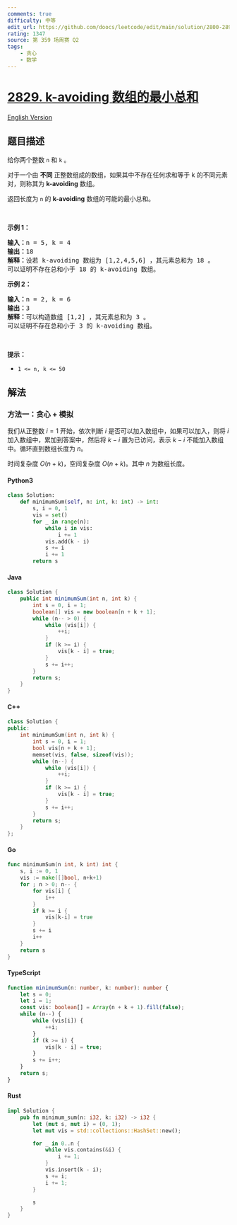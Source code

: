 ```yaml
---
comments: true
difficulty: 中等
edit_url: https://github.com/doocs/leetcode/edit/main/solution/2800-2899/2829.Determine%20the%20Minimum%20Sum%20of%20a%20k-avoiding%20Array/README.md
rating: 1347
source: 第 359 场周赛 Q2
tags:
    - 贪心
    - 数学
---
```


<!-- problem:start -->

# [2829. k-avoiding 数组的最小总和](https://leetcode.cn/problems/determine-the-minimum-sum-of-a-k-avoiding-array)

[English Version](/solution/2800-2899/2829.Determine%20the%20Minimum%20Sum%20of%20a%20k-avoiding%20Array/README_EN.md)

## 题目描述

<!-- description:start -->

<p>给你两个整数 <code>n</code> 和 <code>k</code> 。</p>

<p>对于一个由 <strong>不同</strong> 正整数组成的数组，如果其中不存在任何求和等于 k 的不同元素对，则称其为 <strong>k-avoiding</strong> 数组。</p>

<p>返回长度为 <code>n</code> 的 <strong>k-avoiding</strong> 数组的可能的最小总和。</p>

<p>&nbsp;</p>

<p><strong class="example">示例 1：</strong></p>

<pre>
<strong>输入：</strong>n = 5, k = 4
<strong>输出：</strong>18
<strong>解释：</strong>设若 k-avoiding 数组为 [1,2,4,5,6] ，其元素总和为 18 。
可以证明不存在总和小于 18 的 k-avoiding 数组。
</pre>

<p><strong class="example">示例 2：</strong></p>

<pre>
<strong>输入：</strong>n = 2, k = 6
<strong>输出：</strong>3
<strong>解释：</strong>可以构造数组 [1,2] ，其元素总和为 3 。
可以证明不存在总和小于 3 的 k-avoiding 数组。 
</pre>

<p>&nbsp;</p>

<p><strong>提示：</strong></p>

<ul>
	<li><code>1 &lt;= n, k &lt;= 50</code></li>
</ul>

<!-- description:end -->

## 解法

<!-- solution:start -->

### 方法一：贪心 + 模拟

我们从正整数 $i = 1$ 开始，依次判断 $i$ 是否可以加入数组中，如果可以加入，则将 $i$ 加入数组中，累加到答案中，然后将 $k - i$ 置为已访问，表示 $k-i$ 不能加入数组中。循环直到数组长度为 $n$。

时间复杂度 $O(n + k)$，空间复杂度 $O(n + k)$。其中 $n$ 为数组长度。

<!-- tabs:start -->

#### Python3

```python
class Solution:
    def minimumSum(self, n: int, k: int) -> int:
        s, i = 0, 1
        vis = set()
        for _ in range(n):
            while i in vis:
                i += 1
            vis.add(k - i)
            s += i
            i += 1
        return s
```

#### Java

```java
class Solution {
    public int minimumSum(int n, int k) {
        int s = 0, i = 1;
        boolean[] vis = new boolean[n + k + 1];
        while (n-- > 0) {
            while (vis[i]) {
                ++i;
            }
            if (k >= i) {
                vis[k - i] = true;
            }
            s += i++;
        }
        return s;
    }
}
```

#### C++

```cpp
class Solution {
public:
    int minimumSum(int n, int k) {
        int s = 0, i = 1;
        bool vis[n + k + 1];
        memset(vis, false, sizeof(vis));
        while (n--) {
            while (vis[i]) {
                ++i;
            }
            if (k >= i) {
                vis[k - i] = true;
            }
            s += i++;
        }
        return s;
    }
};
```

#### Go

```go
func minimumSum(n int, k int) int {
	s, i := 0, 1
	vis := make([]bool, n+k+1)
	for ; n > 0; n-- {
		for vis[i] {
			i++
		}
		if k >= i {
			vis[k-i] = true
		}
		s += i
		i++
	}
	return s
}
```

#### TypeScript

```ts
function minimumSum(n: number, k: number): number {
    let s = 0;
    let i = 1;
    const vis: boolean[] = Array(n + k + 1).fill(false);
    while (n--) {
        while (vis[i]) {
            ++i;
        }
        if (k >= i) {
            vis[k - i] = true;
        }
        s += i++;
    }
    return s;
}
```

#### Rust

```rust
impl Solution {
    pub fn minimum_sum(n: i32, k: i32) -> i32 {
        let (mut s, mut i) = (0, 1);
        let mut vis = std::collections::HashSet::new();

        for _ in 0..n {
            while vis.contains(&i) {
                i += 1;
            }
            vis.insert(k - i);
            s += i;
            i += 1;
        }

        s
    }
}
```

<!-- tabs:end -->

<!-- solution:end -->

<!-- problem:end -->
